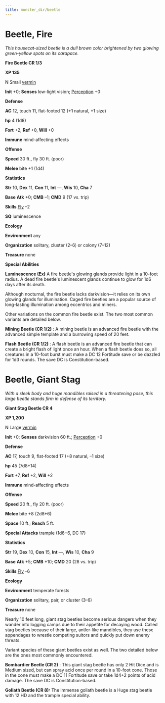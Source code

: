```yaml
---
title: monster_dir/beetle
---
```

# Beetle, Fire

_This housecat-sized beetle is a dull brown color brightened by two glowing green-yellow spots on its carapace._

**Fire Beetle CR 1/3**

**XP 135**

N Small [vermin](creatureTypes#_vermin)

**Init** +0; **Senses** low-light vision; [Perception](../skill_dir/perception#_perception) +0

**Defense**

**AC** 12, touch 11, flat-footed 12 (+1 natural, +1 size)

**hp** 4 (1d8)

**Fort** +2, **Ref** +0, **Will** +0

**Immune** mind-affecting effects

**Offense**

**Speed** 30 ft., fly 30 ft. (poor)

**Melee** bite +1 (1d4)

**Statistics**

**Str** 10, **Dex** 11, **Con** 11, **Int** —, **Wis** 10, **Cha** 7

**Base**  **Atk** +0; **CMB** –1; **CMD** 9 (17 vs. trip)

**Skills** [Fly](../skill_dir/fly#_fly) –2

**SQ** luminescence

**Ecology**

**Environment** any

**Organization** solitary, cluster (2–6) or colony (7–12)

**Treasure** none

**Special Abilities**

**Luminescence (Ex)** A fire beetle's glowing glands provide light in a 10-foot radius. A dead fire beetle's luminescent glands continue to glow for 1d6 days after its death.

Although nocturnal, the fire beetle lacks darkvision—it relies on its own glowing glands for illumination. Caged fire beetles are a popular source of long-lasting illumination among eccentrics and miners.

Other variations on the common fire beetle exist. The two most common variants are detailed below.

**Mining Beetle (CR 1/2)** : A mining beetle is an advanced fire beetle with the advanced simple template and a burrowing speed of 20 feet.

**Flash Beetle (CR 1/2)** : A flash beetle is an advanced fire beetle that can create a bright flash of light once an hour. When a flash beetle does so, all creatures in a 10-foot burst must make a DC 12 Fortitude save or be dazzled for 1d3 rounds. The save DC is Constitution-based.

# Beetle, Giant Stag

_With a sleek body and huge mandibles raised in a threatening pose, this large beetle stands firm in defense of its territory._

**Giant Stag Beetle CR 4**

**XP 1,200**

N Large [vermin](creatureTypes#_vermin)

**Init** +0; **Senses** darkvision 60 ft.; [Perception](../skill_dir/perception#_perception) +0

**Defense**

**AC** 17, touch 9, flat-footed 17 (+8 natural, –1 size)

**hp** 45 (7d8+14)

**Fort** +7, **Ref** +2, **Will** +2

**Immune** mind-affecting effects

**Offense**

**Speed** 20 ft., fly 20 ft. (poor)

**Melee** bite +8 (2d8+6)

**Space** 10 ft.; **Reach** 5 ft.

**Special Attacks** trample (1d6+6, DC 17)

**Statistics**

**Str** 19, **Dex** 10, **Con** 15, **Int** —, **Wis** 10, **Cha** 9

**Base**  **Atk** +5; **CMB** +10; **CMD** 20 (28 vs. trip)

**Skills** [Fly](../skill_dir/fly#_fly) –6

**Ecology**

**Environment** temperate forests

**Organization** solitary, pair, or cluster (3–6)

**Treasure** none

Nearly 10 feet long, giant stag beetles become serious dangers when they wander into logging camps due to their appetite for decaying wood. Called stag beetles because of their large, antler-like mandibles, they use these appendages to wrestle competing suitors and quickly put down enemy threats.

Variant species of these giant beetles exist as well. The two detailed below are the ones most commonly encountered.

**Bombardier Beetle (CR 2)** : This giant stag beetle has only 2 Hit Dice and is Medium sized, but can spray acid once per round in a 10-foot cone. Those in the cone must make a DC 11 Fortitude save or take 1d4+2 points of acid damage. The save DC is Constitution-based.

**Goliath Beetle (CR 8):** The immense goliath beetle is a Huge stag beetle with 12 HD and the trample special ability.

